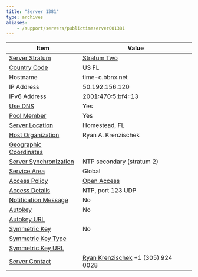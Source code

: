 ```yaml
---
title: "Server 1381"
type: archives
aliases:
    - /support/servers/publictimeserver001381
---
```


| Item | Value |
| ----- | ----- |
| [Server Stratum](/support/servers/serverstratum) | [Stratum Two](/support/servers/stratumtwotimeservers) |
| [Country Code](/support/servers/countrycode) | US FL |
| Hostname |  time-c.bbnx.net  |
| IP Address |  50.192.156.120  |
| IPv6 Address |  2001:470:5:bf4::13 |
| [Use DNS](/support/servers/usedns) | Yes |
| [Pool Member](/support/servers/poolmember) | Yes |
| [Server Location](/support/servers/serverlocation) |  Homestead, FL |
| [Host Organization](/support/servers/hostorganization) |  Ryan A. Krenzischek |
| [ Geographic Coordinates](/support/servers/geographiccoordinates) |  |
| [Server Synchronization](/support/servers/serversynchronization) |  NTP secondary (stratum 2) |
| [Service Area](/support/servers/servicearea) | Global |
| [Access Policy](/support/servers/accesspolicy) | [Open Access](/support/servers/openaccess) |
| [Access Details](/support/servers/accessdetails) |  NTP, port 123 UDP  |
| [Notification Message](/support/servers/notificationmessage) | No |
| [Autokey](/support/servers/autokey) | No |
| [Autokey URL](/support/servers/autokeyurl) | |
| [Symmetric Key](/support/servers/symmetrickey) | No |
| [Symmetric Key Type](/support/servers/symmetrickeytype) | |
| [Symmetric Key URL](/support/servers/symmetrickeyurl) | |
| [Server Contact](/support/servers/servercontact) | [Ryan Krenzischek](mailto:ryan@bbnx.net) +1 (305) 924 0028 |